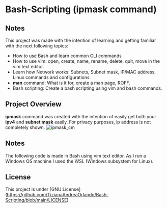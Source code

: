 # Bash-Scripting (ipmask command)

## Notes
This project was made with the intention of learning and getting familiar with the next following topics: <br />

* How to use Bash and learn common CLI commands
* How to use vim: open, create, name, rename, delete, quit, move in the vim text editor.
* Learn how Network works: Subnets, Subnet mask, IP/MAC address, Linux commands and configurations.
* **man** command: What is it for, create a man page, ROFF.
* Bash scripting: Create a bash scripting using vim and bash commands. <br />

##  Project Overview

**ipmask** command was created with the intention of easily get both your **ipv4** and **subnet mask** easily. For privacy purposes, ip address is not completely shown.
![ipmask_cm](https://github.com/TizianaAndreaOrlando/Bash-Scripting/assets/81337862/11e10dd6-a31e-4ad5-966a-a321345979f5)

## Notes

The following code is made in Bash using vim text editor. As I run a Windows OS machine I used the WSL (Windows subsystem for Linux). 


## License

This project is under [GNU License] (https://github.com/TizianaAndreaOrlando/Bash-Scripting/blob/main/LICENSE)


